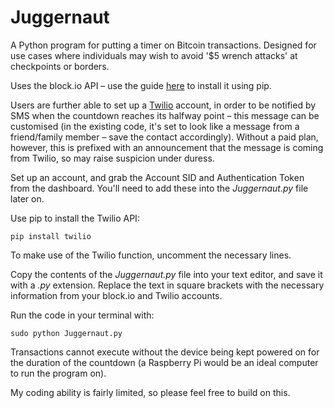 # Juggernaut
A Python program for putting a timer on Bitcoin transactions. Designed for use cases where individuals may wish to avoid '$5 wrench attacks' at checkpoints or borders.

Uses the block.io API – use the guide <a href=https://github.com/BlockIo/block_io-python>here</a> to install it using pip.

Users are further able to set up a <a href=https://www.twilio.com>Twilio</a> account, in order to be notified by SMS when the countdown reaches its halfway point – this message can be customised (in the existing code, it's set to look like a message from a friend/family member – save the contact accordingly). Without a paid plan, however, this is prefixed with an announcement that the message is coming from Twilio, so may raise suspicion under duress.

Set up an account, and grab the Account SID and Authentication Token from the dashboard. You'll need to add these into the _Juggernaut.py_ file later on.

Use pip to install the Twilio API:

`pip install twilio`

To make use of the Twilio function, uncomment the necessary lines.

Copy the contents of the _Juggernaut.py_ file into your text editor, and save it with a _.py_ extension. Replace the text in square brackets with the necessary information from your block.io and Twilio accounts.

Run the code in your terminal with:

`sudo python Juggernaut.py`

Transactions cannot execute without the device being kept powered on for the duration of the countdown (a Raspberry Pi would be an ideal computer to run the program on).  

My coding ability is fairly limited, so please feel free to build on this. 
